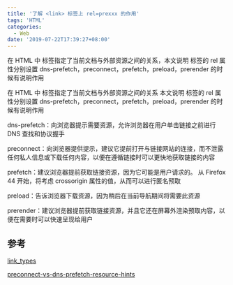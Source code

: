 ```yaml
---
title: '了解 <link> 标签上 rel=prexxx 的作用'
tags: 'HTML'
categories:
  - Web
date: '2019-07-22T17:39:27+08:00'
---
```


在 HTML 中 <link> 标签指定了当前文档与外部资源之间的关系，本文说明 <link> 标签的 rel 属性分别设置 dns-prefetch，preconnect，prefetch，preload，prerender 的时候有说明作用

<!--more-->


在 HTML 中 <link> 标签指定了当前文档与外部资源之间的关系
本文说明 <link> 标签的 rel 属性分别设置 dns-prefetch，preconnect，prefetch，preload，prerender 的时候有说明作用

dns-prefetch：向浏览器提示需要资源，允许浏览器在用户单击链接之前进行 DNS 查找和协议握手

preconnect：向浏览器提供提示，建议它提前打开与链接网站的连接，而不泄露任何私人信息或下载任何内容，以便在遵循链接时可以更快地获取链接的内容

prefetch：建议浏览器提前获取链接资源，因为它可能是用户请求的。 从 Firefox 44 开始，将考虑 crossorigin 属性的值，从而可以进行匿名预取

preload：告诉浏览器下载资源，因为稍后在当前导航期间将需要此资源

prerender：建议浏览器提前获取链接资源，并且它还在屏幕外渲染预取内容，以便在需要时可以快速呈现给用户

## 参考

[link_types](https://devdocs.io/html/link_types)

[preconnect-vs-dns-prefetch-resource-hints](https://stackoverflow.com/questions/47273743/preconnect-vs-dns-prefetch-resource-hints)
